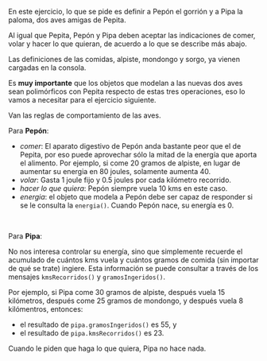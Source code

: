 En este ejercicio, lo que se pide es definir a Pepón el gorrión y a Pipa la paloma, dos aves amigas de Pepita.

Al igual que Pepita, Pepón y Pipa deben aceptar las indicaciones de comer, volar y hacer lo que quieran, de acuerdo a lo que se describe más abajo.

Las definiciones de las comidas, alpiste, mondongo y sorgo, ya vienen cargadas en la consola.

Es **muy importante** que los objetos que modelan a las nuevas dos aves sean polimórficos con Pepita respecto de estas tres operaciones, eso lo vamos a necesitar para el ejercicio siguiente.

Van las reglas de comportamiento de las aves.

Para **Pepón**:

- _comer_: 
  El aparato digestivo de Pepón anda bastante peor que el de Pepita, por eso puede aprovechar sólo la mitad de la energía que aporta el alimento. Por ejemplo, si come 20 gramos de alpiste, en lugar de aumentar su energia en 80 joules, solamente aumenta 40.
- _volar_: 
  Gasta 1 joule fijo y 0.5 joules por cada kilómetro recorrido.
- _hacer lo que quiera_: 
  Pepón siempre vuela 10 kms en este caso.
- _energia_: el objeto que modela a Pepón debe ser capaz de responder si se le consulta la `energia()`. Cuando Pepón nace, su energía es 0.

<br/>

Para **Pipa**: 

No nos interesa controlar su energía, sino que simplemente recuerde el acumulado de cuántos kms vuela y cuántos gramos de comida (sin importar de qué se trate) ingiere. Esta información se puede consultar a través de los mensajes `kmsRecorridos()` y `gramosIngeridos()`. 

Por ejemplo, si Pipa come 30 gramos de alpiste, después vuela 15 kilómetros, después come 25 gramos de mondongo, y después vuela 8 kilómentros, entonces: 

- el resultado de `pipa.gramosIngeridos()` es 55, y
- el resultado de `pipa.kmsRecorridos()` es 23.

Cuando le piden que haga lo que quiera, Pipa no hace nada.

